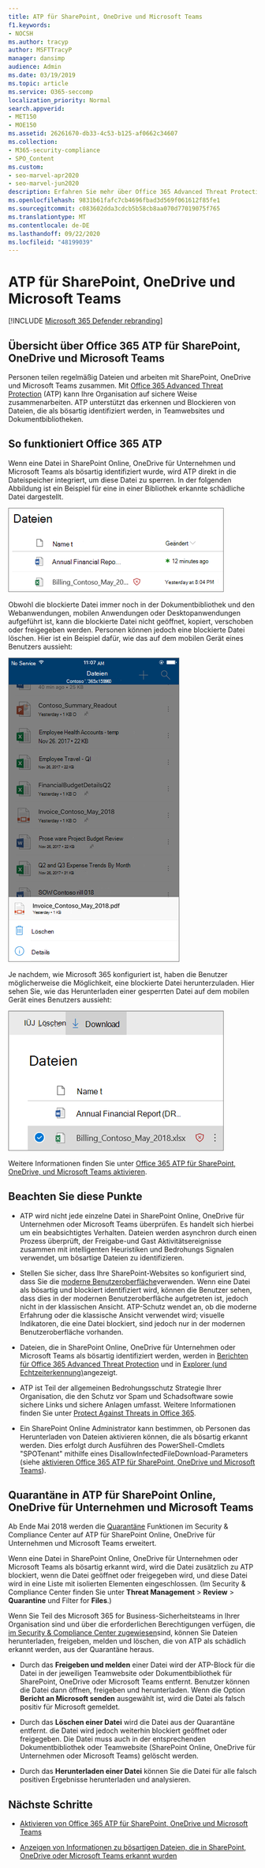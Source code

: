 ```yaml
---
title: ATP für SharePoint, OneDrive und Microsoft Teams
f1.keywords:
- NOCSH
ms.author: tracyp
author: MSFTTracyP
manager: dansimp
audience: Admin
ms.date: 03/19/2019
ms.topic: article
ms.service: O365-seccomp
localization_priority: Normal
search.appverid:
- MET150
- MOE150
ms.assetid: 26261670-db33-4c53-b125-af0662c34607
ms.collection:
- M365-security-compliance
- SPO_Content
ms.custom:
- seo-marvel-apr2020
- seo-marvel-jun2020
description: Erfahren Sie mehr über Office 365 Advanced Threat Protection für Dateien in SharePoint Online, OneDrive für Unternehmen und Microsoft Teams.
ms.openlocfilehash: 9831b61fafc7cb4696fbad3d569f061612f85fe1
ms.sourcegitcommit: c083602dda3cdcb5b58cb8aa070d77019075f765
ms.translationtype: MT
ms.contentlocale: de-DE
ms.lasthandoff: 09/22/2020
ms.locfileid: "48199039"
---
```

# <a name="atp-for-sharepoint-onedrive-and-microsoft-teams"></a>ATP für SharePoint, OneDrive und Microsoft Teams

[!INCLUDE [Microsoft 365 Defender rebranding](../includes/microsoft-defender-for-office.md)]


## <a name="overview-of-office-365-atp-for-sharepoint-onedrive-and-microsoft-teams"></a>Übersicht über Office 365 ATP für SharePoint, OneDrive und Microsoft Teams

Personen teilen regelmäßig Dateien und arbeiten mit SharePoint, OneDrive und Microsoft Teams zusammen. Mit [Office 365 Advanced Threat Protection](office-365-atp.md) (ATP) kann Ihre Organisation auf sichere Weise zusammenarbeiten. ATP unterstützt das erkennen und Blockieren von Dateien, die als bösartig identifiziert werden, in Teamwebsites und Dokumentbibliotheken.

## <a name="how-office-365-atp-operates"></a>So funktioniert Office 365 ATP

Wenn eine Datei in SharePoint Online, OneDrive für Unternehmen und Microsoft Teams als bösartig identifiziert wurde, wird ATP direkt in die Dateispeicher integriert, um diese Datei zu sperren. In der folgenden Abbildung ist ein Beispiel für eine in einer Bibliothek erkannte schädliche Datei dargestellt.

![Dateien in OneDrive für Unternehmen mit einem als bösartig erkannt](../../media/2bba71cc-7ad1-4799-8b9d-d56f923db3a7.png)

Obwohl die blockierte Datei immer noch in der Dokumentbibliothek und den Webanwendungen, mobilen Anwendungen oder Desktopanwendungen aufgeführt ist, kann die blockierte Datei nicht geöffnet, kopiert, verschoben oder freigegeben werden. Personen können jedoch eine blockierte Datei löschen. Hier ist ein Beispiel dafür, wie das auf dem mobilen Gerät eines Benutzers aussieht:

![Löschen einer gesperrten Datei aus OneDrive für Unternehmen aus dem OneDrive-Mobile App](../../media/cb1c1705-fd0a-45b8-9a26-c22503011d54.png)

Je nachdem, wie Microsoft 365 konfiguriert ist, haben die Benutzer möglicherweise die Möglichkeit, eine blockierte Datei herunterzuladen. Hier sehen Sie, wie das Herunterladen einer gesperrten Datei auf dem mobilen Gerät eines Benutzers aussieht:

![Herunterladen einer gesperrten Datei in OneDrive für Unternehmen](../../media/be288a82-bdd8-4371-93d8-1783db3b61bc.png)

Weitere Informationen finden Sie unter [Office 365 ATP für SharePoint, OneDrive, und Microsoft Teams aktivieren](turn-on-atp-for-spo-odb-and-teams.md).

## <a name="keep-these-points-in-mind"></a>Beachten Sie diese Punkte

- ATP wird nicht jede einzelne Datei in SharePoint Online, OneDrive für Unternehmen oder Microsoft Teams überprüfen. Es handelt sich hierbei um ein beabsichtigtes Verhalten. Dateien werden asynchron durch einen Prozess überprüft, der Freigabe-und Gast Aktivitätsereignisse zusammen mit intelligenten Heuristiken und Bedrohungs Signalen verwendet, um bösartige Dateien zu identifizieren.

- Stellen Sie sicher, dass Ihre SharePoint-Websites so konfiguriert sind, dass Sie die [moderne Benutzeroberfläche](https://docs.microsoft.com/sharepoint/guide-to-sharepoint-modern-experience)verwenden. Wenn eine Datei als bösartig und blockiert identifiziert wird, können die Benutzer sehen, dass dies in der modernen Benutzeroberfläche aufgetreten ist, jedoch nicht in der klassischen Ansicht. ATP-Schutz wendet an, ob die moderne Erfahrung oder die klassische Ansicht verwendet wird; visuelle Indikatoren, die eine Datei blockiert, sind jedoch nur in der modernen Benutzeroberfläche vorhanden.

- Dateien, die in SharePoint Online, OneDrive für Unternehmen oder Microsoft Teams als bösartig identifiziert werden, werden in [Berichten für Office 365 Advanced Threat Protection](view-reports-for-atp.md) und in [Explorer (und Echtzeiterkennung)](threat-explorer.md)angezeigt.

- ATP ist Teil der allgemeinen Bedrohungsschutz Strategie Ihrer Organisation, die den Schutz vor Spam und Schadsoftware sowie sichere Links und sichere Anlagen umfasst. Weitere Informationen finden Sie unter [Protect Against Threats in Office 365](protect-against-threats.md).

- Ein SharePoint Online Administrator kann bestimmen, ob Personen das Herunterladen von Dateien aktivieren können, die als bösartig erkannt werden. Dies erfolgt durch Ausführen des PowerShell-Cmdlets "SPOTenant" mithilfe eines DisallowInfectedFileDownload-Parameters (siehe [aktivieren Office 365 ATP für SharePoint, OneDrive und Microsoft Teams](turn-on-atp-for-spo-odb-and-teams.md)).

## <a name="quarantine-in-atp-for-sharepoint-online-onedrive-for-business-and-microsoft-teams"></a>Quarantäne in ATP für SharePoint Online, OneDrive für Unternehmen und Microsoft Teams

 Ab Ende Mai 2018 werden die [Quarantäne](quarantine-email-messages.md) Funktionen im Security &amp; Compliance Center auf ATP für SharePoint Online, OneDrive für Unternehmen und Microsoft Teams erweitert.

Wenn eine Datei in SharePoint Online, OneDrive für Unternehmen oder Microsoft Teams als bösartig erkannt wird, wird die Datei zusätzlich zu ATP blockiert, wenn die Datei geöffnet oder freigegeben wird, und diese Datei wird in eine Liste mit isolierten Elementen eingeschlossen. (Im Security &amp; Compliance Center finden Sie unter **Threat Management** \> **Review** \> **Quarantine** und Filter for **Files**.)

Wenn Sie Teil des Microsoft 365 for Business-Sicherheitsteams in Ihrer Organisation sind und über die erforderlichen Berechtigungen verfügen, die [im Security &amp; Compliance Center zugewiesen](permissions-in-the-security-and-compliance-center.md)sind, können Sie Dateien herunterladen, freigeben, melden und löschen, die von ATP als schädlich erkannt werden, aus der Quarantäne heraus.

- Durch das **Freigeben und melden** einer Datei wird der ATP-Block für die Datei in der jeweiligen Teamwebsite oder Dokumentbibliothek für SharePoint, OneDrive oder Microsoft Teams entfernt. Benutzer können die Datei dann öffnen, freigeben und herunterladen. Wenn die Option **Bericht an Microsoft senden** ausgewählt ist, wird die Datei als falsch positiv für Microsoft gemeldet.

- Durch das **Löschen einer Datei** wird die Datei aus der Quarantäne entfernt. die Datei wird jedoch weiterhin blockiert geöffnet oder freigegeben. Die Datei muss auch in der entsprechenden Dokumentbibliothek oder Teamwebsite (SharePoint Online, OneDrive für Unternehmen oder Microsoft Teams) gelöscht werden.

- Durch das **Herunterladen einer Datei** können Sie die Datei für alle falsch positiven Ergebnisse herunterladen und analysieren.

## <a name="next-steps"></a>Nächste Schritte

 - [Aktivieren von Office 365 ATP für SharePoint, OneDrive und Microsoft Teams](turn-on-atp-for-spo-odb-and-teams.md)

 - [Anzeigen von Informationen zu bösartigen Dateien, die in SharePoint, OneDrive oder Microsoft Teams erkannt wurden](malicious-files-detected-in-spo-odb-or-teams.md)

